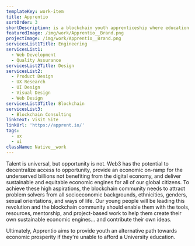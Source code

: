 ```yaml
---
templateKey: work-item
title: Apprentio
sortOrder: 3
shortDescription: is a blockchain youth apprenticeship where education and gaming collide.
featuredImage: /img/work/Apprentio__Brand.png
projectImage: /img/work/Apprentio__Brand.png
servicesList1Title: Engineering
servicesList1:
  - Web Development
  - Quality Assurance
servicesList2Title: Design
servicesList2:
  - Product Design
  - UX Research
  - UI Design
  - Visual Design
  - Web Design
servicesList3Title: Blockchain
servicesList3:
  - Blockchain Consulting
linkText: Visit Site
linkUrl: 'https://apprent.io/'
tags:
  - ux
  - ui
className: Native__work
---
```


Talent is universal, but opportunity is not. Web3 has the potential to decentralize access to opportunity, provide an economic on-ramp for the underserved billions not benefiting from the digital economy, and deliver sustainable and equitable economic engines for all of our global citizens. To achieve these high aspirations, the blockchain community needs to attract problem solvers from all socioeconomic backgrounds, ethnicities, genders, sexual orientations, and ways of life. Our young people will be leading this revolution and the blockchain community should enable them with the tools, resources, mentorship, and project-based work to help them create their own sustainable economic engines... and contribute their own ideas. 

Ultimately, Apprentio aims to provide youth an alternative path towards economic prosperity if they're unable to afford a University education.
